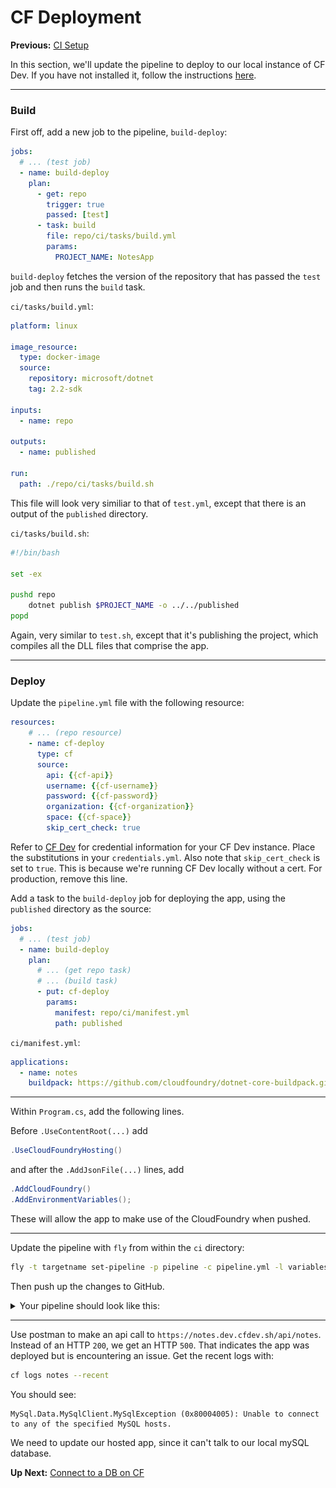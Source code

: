 # CF Deployment

**Previous:** [CI Setup](../ci-setup)

In this section, we'll update the pipeline to deploy to our local instance of CF Dev. If you have not installed it, follow the instructions [here](../cf-dev).

***

### Build

First off, add a new job to the pipeline, `build-deploy`:
```yaml
jobs:
  # ... (test job)
  - name: build-deploy
    plan:
      - get: repo
        trigger: true
        passed: [test]
      - task: build
        file: repo/ci/tasks/build.yml
        params:
          PROJECT_NAME: NotesApp
```
`build-deploy` fetches the version of the repository that has passed the `test` job and then runs the `build` task.

`ci/tasks/build.yml`:
```yaml
platform: linux

image_resource:
  type: docker-image
  source:
    repository: microsoft/dotnet
    tag: 2.2-sdk

inputs:
  - name: repo

outputs:
  - name: published

run:
  path: ./repo/ci/tasks/build.sh
```
This file will look very similiar to that of `test.yml`, except that there is an output of the `published` directory.

`ci/tasks/build.sh`:
```bash
#!/bin/bash

set -ex

pushd repo
    dotnet publish $PROJECT_NAME -o ../../published
popd
```
Again, very similar to `test.sh`, except that it's publishing the project, which compiles all the DLL files that comprise the app.

***

### Deploy

Update the `pipeline.yml` file with the following resource:
```yaml
resources:
    # ... (repo resource)
    - name: cf-deploy
      type: cf
      source:
        api: {{cf-api}}
        username: {{cf-username}}
        password: {{cf-password}}
        organization: {{cf-organization}}
        space: {{cf-space}}
        skip_cert_check: true
```
Refer to [CF Dev](../cf-dev) for credential information for your CF Dev instance. Place the substitutions in your `credentials.yml`. Also note that `skip_cert_check` is set to `true`. This is because we're running CF Dev locally without a cert. For production, remove this line.

Add a task to the `build-deploy` job for deploying the app, using the `published` directory as the source:
```yaml
jobs:
  # ... (test job)
  - name: build-deploy
    plan:
      # ... (get repo task)
      # ... (build task)
      - put: cf-deploy
        params:
          manifest: repo/ci/manifest.yml
          path: published
```

`ci/manifest.yml`:
```yaml
applications:
  - name: notes
    buildpack: https://github.com/cloudfoundry/dotnet-core-buildpack.git#v2.2.7
```

***

Within `Program.cs`, add the following lines.

Before `.UseContentRoot(...)` add
```c#
.UseCloudFoundryHosting()
```
and after the `.AddJsonFile(...)` lines, add
```c#
.AddCloudFoundry()
.AddEnvironmentVariables();
```

These will allow the app to make use of the CloudFoundry when pushed.

***

Update the pipeline with `fly` from within the `ci` directory:
```bash
fly -t targetname set-pipeline -p pipeline -c pipeline.yml -l variables.yml
```
Then push up the changes to GitHub.

<details>
  <summary>Your pipeline should look like this:</summary>
  <a href="pipeline-deploy.png" target="_blank">
    ![pipeline-deploy.png](pipeline-deploy.png)
  </a>
</details>

***

Use postman to make an api call to `https://notes.dev.cfdev.sh/api/notes`. Instead of an HTTP `200`, we get an HTTP `500`. That indicates the app was deployed but is encountering an issue. Get the recent logs with:
```bash
cf logs notes --recent
```

You should see:
```shell
MySql.Data.MySqlClient.MySqlException (0x80004005): Unable to connect to any of the specified MySQL hosts.
```
We need to update our hosted app, since it can't talk to our local mySQL database.

**Up Next:** [Connect to a DB on CF](../connect-to-a-db-on-cf)
